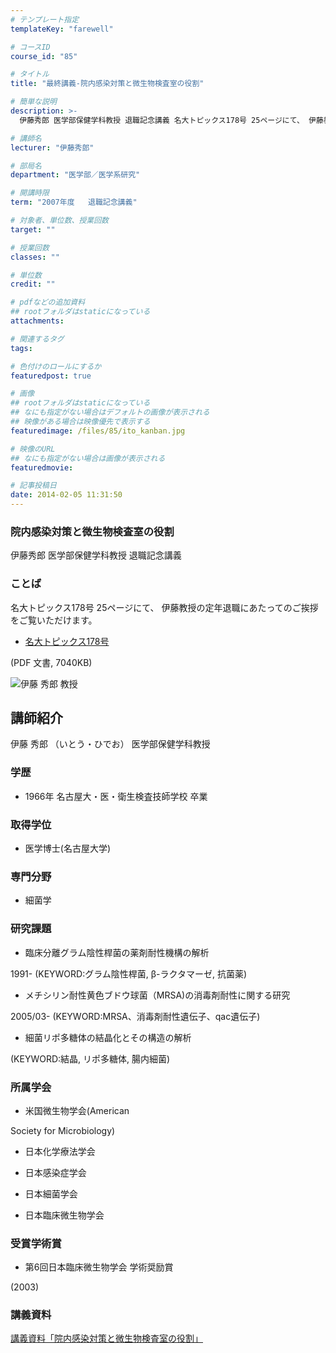 ```yaml
---
# テンプレート指定
templateKey: "farewell"

# コースID
course_id: "85"

# タイトル
title: "最終講義-院内感染対策と微生物検査室の役割"

# 簡単な説明
description: >-
  伊藤秀郎 医学部保健学科教授 退職記念講義 名大トピックス178号 25ページにて、 伊藤教授の定年退職にあたってのご挨拶をご覧いただけます。   * [名大トピックス178号][1]...

# 講師名
lecturer: "伊藤秀郎"

# 部局名
department: "医学部／医学系研究"

# 開講時限
term: "2007年度	退職記念講義"

# 対象者、単位数、授業回数
target: ""

# 授業回数
classes: ""

# 単位数
credit: ""

# pdfなどの追加資料
## rootフォルダはstaticになっている
attachments: 

# 関連するタグ
tags:

# 色付けのロールにするか
featuredpost: true

# 画像
## rootフォルダはstaticになっている
## なにも指定がない場合はデフォルトの画像が表示される
## 映像がある場合は映像優先で表示する
featuredimage: /files/85/ito_kanban.jpg

# 映像のURL
## なにも指定がない場合は画像が表示される
featuredmovie: 

# 記事投稿日
date: 2014-02-05 11:31:50
---
```


### 院内感染対策と微生物検査室の役割

伊藤秀郎 医学部保健学科教授 退職記念講義

### ことば

名大トピックス178号 25ページにて、 伊藤教授の定年退職にあたってのご挨拶をご覧いただけます。

* [名大トピックス178号][1]

(PDF 文書, 7040KB)

[1]: http://www.nagoya-u.ac.jp/about-nu/public-relations/publication/upload_images/no178.pdf

![伊藤 秀郎 教授](/files/85/ito_kao.jpg) 

## 講師紹介

伊藤 秀郎 （いとう・ひでお） 医学部保健学科教授

### 学歴

* 1966年 名古屋大・医・衛生検査技師学校 卒業

### 取得学位

* 医学博士(名古屋大学)

### 専門分野

* 細菌学

### 研究課題

* 臨床分離グラム陰性桿菌の薬剤耐性機構の解析

1991- (KEYWORD:グラム陰性桿菌, β-ラクタマーゼ, 抗菌薬)

* メチシリン耐性黄色ブドウ球菌（MRSA)の消毒剤耐性に関する研究

2005/03- (KEYWORD:MRSA、消毒剤耐性遺伝子、qac遺伝子)

* 細菌リポ多糖体の結晶化とその構造の解析

(KEYWORD:結晶, リポ多糖体, 腸内細菌)

### 所属学会

* 米国微生物学会(American

Society for Microbiology)

* 日本化学療法学会

* 日本感染症学会

* 日本細菌学会

* 日本臨床微生物学会

### 受賞学術賞

* 第6回日本臨床微生物学会 学術奨励賞

(2003)

### 講義資料

[講義資料「院内感染対策と微生物検査室の役割」](/files/85/ito_lect.pdf) 

